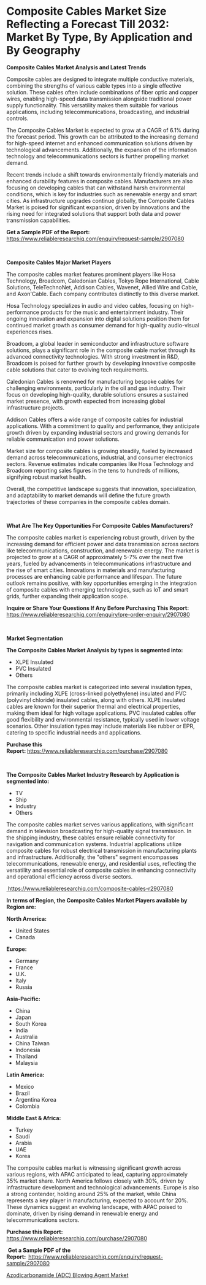<p><h1>Composite Cables Market Size Reflecting a Forecast Till 2032: Market By Type, By Application and By Geography</h1></p><p><strong>Composite Cables Market Analysis and Latest Trends</strong></p>
<p><p>Composite cables are designed to integrate multiple conductive materials, combining the strengths of various cable types into a single effective solution. These cables often include combinations of fiber optic and copper wires, enabling high-speed data transmission alongside traditional power supply functionality. This versatility makes them suitable for various applications, including telecommunications, broadcasting, and industrial controls.</p><p>The Composite Cables Market is expected to grow at a CAGR of 6.1% during the forecast period. This growth can be attributed to the increasing demand for high-speed internet and enhanced communication solutions driven by technological advancements. Additionally, the expansion of the information technology and telecommunications sectors is further propelling market demand.</p><p>Recent trends include a shift towards environmentally friendly materials and enhanced durability features in composite cables. Manufacturers are also focusing on developing cables that can withstand harsh environmental conditions, which is key for industries such as renewable energy and smart cities. As infrastructure upgrades continue globally, the Composite Cables Market is poised for significant expansion, driven by innovations and the rising need for integrated solutions that support both data and power transmission capabilities.</p></p>
<p><strong>Get a Sample PDF of the Report:&nbsp;</strong> <a href="https://www.reliableresearchiq.com/enquiry/request-sample/2907080?utm_campaign=3202&utm_medium=2&utm_source=Github&utm_content=ia&utm_term=12032025&utm_id=composite-cables">https://www.reliableresearchiq.com/enquiry/request-sample/2907080</a></p>
<p>&nbsp;</p>
<p><strong>Composite Cables Major Market Players</strong></p>
<p><p>The composite cables market features prominent players like Hosa Technology, Broadcom, Caledonian Cables, Tokyo Rope International, Cable Solutions, TeleTechnoNet, Addison Cables, Wavenet, Allied Wire and Cable, and Axon'Cable. Each company contributes distinctly to this diverse market.</p><p>Hosa Technology specializes in audio and video cables, focusing on high-performance products for the music and entertainment industry. Their ongoing innovation and expansion into digital solutions position them for continued market growth as consumer demand for high-quality audio-visual experiences rises.</p><p>Broadcom, a global leader in semiconductor and infrastructure software solutions, plays a significant role in the composite cable market through its advanced connectivity technologies. With strong investment in R&D, Broadcom is poised for further growth by developing innovative composite cable solutions that cater to evolving tech requirements.</p><p>Caledonian Cables is renowned for manufacturing bespoke cables for challenging environments, particularly in the oil and gas industry. Their focus on developing high-quality, durable solutions ensures a sustained market presence, with growth expected from increasing global infrastructure projects.</p><p>Addison Cables offers a wide range of composite cables for industrial applications. With a commitment to quality and performance, they anticipate growth driven by expanding industrial sectors and growing demands for reliable communication and power solutions.</p><p>Market size for composite cables is growing steadily, fueled by increased demand across telecommunications, industrial, and consumer electronics sectors. Revenue estimates indicate companies like Hosa Technology and Broadcom reporting sales figures in the tens to hundreds of millions, signifying robust market health.</p><p>Overall, the competitive landscape suggests that innovation, specialization, and adaptability to market demands will define the future growth trajectories of these companies in the composite cables domain.</p></p>
<p>&nbsp;</p>
<p><strong>What Are The Key Opportunities For Composite Cables Manufacturers?</strong></p>
<p><p>The composite cables market is experiencing robust growth, driven by the increasing demand for efficient power and data transmission across sectors like telecommunications, construction, and renewable energy. The market is projected to grow at a CAGR of approximately 5-7% over the next five years, fueled by advancements in telecommunications infrastructure and the rise of smart cities. Innovations in materials and manufacturing processes are enhancing cable performance and lifespan. The future outlook remains positive, with key opportunities emerging in the integration of composite cables with emerging technologies, such as IoT and smart grids, further expanding their application scope.</p></p>
<p><strong>Inquire or Share Your Questions If Any Before Purchasing This Report:</strong> <a href="https://www.reliableresearchiq.com/enquiry/pre-order-enquiry/2907080?utm_campaign=3202&utm_medium=2&utm_source=Github&utm_content=ia&utm_term=12032025&utm_id=composite-cables">https://www.reliableresearchiq.com/enquiry/pre-order-enquiry/2907080</a></p>
<p>&nbsp;</p>
<p><strong>Market Segmentation</strong></p>
<p><strong>The Composite Cables Market Analysis by types is segmented into:</strong></p>
<p><ul><li>XLPE Insulated</li><li>PVC Insulated</li><li>Others</li></ul></p>
<p><p>The composite cables market is categorized into several insulation types, primarily including XLPE (cross-linked polyethylene) insulated and PVC (polyvinyl chloride) insulated cables, along with others. XLPE insulated cables are known for their superior thermal and electrical properties, making them ideal for high voltage applications. PVC insulated cables offer good flexibility and environmental resistance, typically used in lower voltage scenarios. Other insulation types may include materials like rubber or EPR, catering to specific industrial needs and applications.</p></p>
<p><strong>Purchase this Report:&nbsp;</strong><a href="https://www.reliableresearchiq.com/purchase/2907080?utm_campaign=3202&utm_medium=2&utm_source=Github&utm_content=ia&utm_term=12032025&utm_id=composite-cables">https://www.reliableresearchiq.com/purchase/2907080</a></p>
<p>&nbsp;</p>
<p><strong>The Composite Cables Market Industry Research by Application is segmented into:</strong></p>
<p><ul><li>TV</li><li>Ship</li><li>Industry</li><li>Others</li></ul></p>
<p><p>The composite cables market serves various applications, with significant demand in television broadcasting for high-quality signal transmission. In the shipping industry, these cables ensure reliable connectivity for navigation and communication systems. Industrial applications utilize composite cables for robust electrical transmission in manufacturing plants and infrastructure. Additionally, the "others" segment encompasses telecommunications, renewable energy, and residential uses, reflecting the versatility and essential role of composite cables in enhancing connectivity and operational efficiency across diverse sectors.</p></p>
<p><a href="https://www.reliableresearchiq.com/composite-cables-r2907080?utm_campaign=3202&utm_medium=2&utm_source=Github&utm_content=ia&utm_term=12032025&utm_id=composite-cables">&nbsp;https://www.reliableresearchiq.com/composite-cables-r2907080</a></p>
<p><strong>In terms of Region, the Composite Cables Market Players available by Region are:</strong></p>
<p>
    <p> <strong> North America: </strong>
        <ul>
            <li>United States</li>
            <li>Canada</li>
        </ul>
        </p> 
    <p> <strong> Europe: </strong>
        <ul>
            <li>Germany</li>
            <li>France</li>
            <li>U.K.</li>
            <li>Italy</li>
            <li>Russia</li>
        </ul>
        </p> 
    <p> <strong> Asia-Pacific: </strong>
        <ul>
            <li>China</li>
            <li>Japan</li>
            <li>South Korea</li>
            <li>India</li>
            <li>Australia</li>
            <li>China Taiwan</li>
            <li>Indonesia</li>
            <li>Thailand</li>
            <li>Malaysia</li>
        </ul>
        </p> 
    <p> <strong> Latin America: </strong>
        <ul>
            <li>Mexico</li>
            <li>Brazil</li>
            <li>Argentina Korea</li>
            <li>Colombia</li>
        </ul>
        </p> 
    <p> <strong> Middle East & Africa: </strong>
        <ul>
            <li>Turkey</li>
            <li>Saudi</li>
            <li>Arabia</li>
            <li>UAE</li>
            <li>Korea</li>
        </ul>
    </p>
    </p>
<p><p>The composite cables market is witnessing significant growth across various regions, with APAC anticipated to lead, capturing approximately 35% market share. North America follows closely with 30%, driven by infrastructure development and technological advancements. Europe is also a strong contender, holding around 25% of the market, while China represents a key player in manufacturing, expected to account for 20%. These dynamics suggest an evolving landscape, with APAC poised to dominate, driven by rising demand in renewable energy and telecommunications sectors.</p></p>
<p><strong>Purchase this Report: </strong><a href="https://www.reliableresearchiq.com/purchase/2907080?utm_campaign=3202&utm_medium=2&utm_source=Github&utm_content=ia&utm_term=12032025&utm_id=composite-cables">https://www.reliableresearchiq.com/purchase/2907080</a></p>
<p>&nbsp;<strong>Get a Sample PDF of the Report:&nbsp;&nbsp;</strong><a href="https://www.reliableresearchiq.com/enquiry/request-sample/2907080?utm_campaign=3202&utm_medium=2&utm_source=Github&utm_content=ia&utm_term=12032025&utm_id=composite-cables">https://www.reliableresearchiq.com/enquiry/request-sample/2907080</a></p>
<p><strong></strong></p>
<p><p><a href="https://github.com/penecorodz74/Market-Research-Report-List-1/blob/main/azodicarbonamide-adc-blowing-agent-market.md?utm_campaign=3202&utm_medium=2&utm_source=Github&utm_content=ia&utm_term=12032025&utm_id=composite-cables">Azodicarbonamide (ADC) Blowing Agent Market</a></p></p>